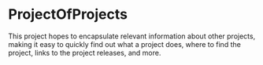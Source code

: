 # ProjectOfProjects
This project hopes to encapsulate relevant information about other projects, making it easy to quickly find out what a project does, where to find the project, links to the project releases, and more.
